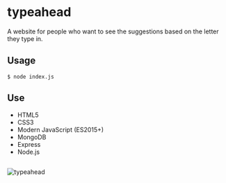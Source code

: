 # typeahead
A website for people who want to see the suggestions based on the letter they type in.
## Usage
```
$ node index.js
```
## Use
* HTML5
* CSS3
* Modern JavaScript (ES2015+)
* MongoDB
* Express
* Node.js
##
![typeahead](https://user-images.githubusercontent.com/27325328/32199663-d694b31e-bd8a-11e7-9dc9-cd539707d11d.gif)
